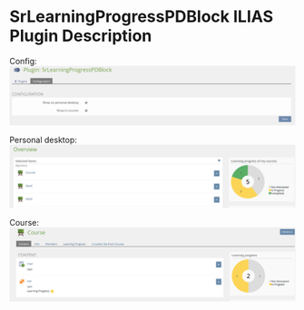 # SrLearningProgressPDBlock ILIAS Plugin Description

Config:
![Config](./images/config.png)

Personal desktop:
![Personal desktop](./images/personal_desktop.png)

Course:
![Course](./images/course.png)
